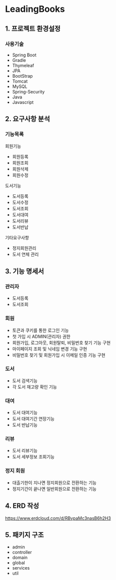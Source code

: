 # LeadingBooks

## 1. 프로젝트 환경설정

### 사용기술

  * Spring Boot
  * Gradle
  * Thymeleaf
  * JPA
  * BootStrap
  * Tomcat
  * MySQL
  * Spring-Security
  * Java
  * Javascript

## 2. 요구사항 분석

### 기능목록

  회원기능
  
  * 회원등록
  * 회원조회
  * 회원삭제
  * 회원수정

  도서기능

  * 도서등록
  * 도서수정
  * 도서조회
  * 도서대여
  * 도서리뷰
  * 도서반납

  기타요구사항

  * 정지회원관리
  * 도서 연체 관리

## 3. 기능 명세서

### 관리자

  * 도서등록
  * 도서조회

### 회원

  * 토큰과 쿠키를 통한 로그인 기능
  * 첫 가입 시 ADMIN(관리자) 권한
  * 회원가입, 로그아웃, 회원탈퇴, 비밀번호 찾기 기능 구현
  * 마이페이지 조회 및 닉네임 변경 기능 구현
  * 비밀번호 찾기 및 회원가입 시 이메일 인증 기능 구현

### 도서

  * 도서 검색기능
  * 각 도서 재고량 확인 기능

### 대여

  * 도서 대여기능
  * 도서 대여기간 연장기능
  * 도서 반납기능

### 리뷰

  * 도서 리뷰기능
  * 도서 세부정보 조회기능

### 정지 회원

  * 대출기한이 지나면 정지회원으로 전환하는 기능
  * 정지기간이 끝나면 일반회원으로 전환하는 기능

## 4. ERD 작성

 <https://www.erdcloud.com/d/RBvpaMc3nasB6h2H3>

## 5. 패키지 구조

  * admin
  * controller
  * domain
  * global
  * services
  * util


 
    
  
